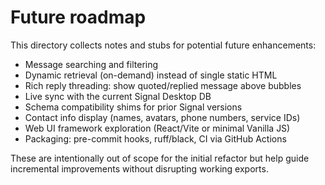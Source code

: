 # Future roadmap

This directory collects notes and stubs for potential future enhancements:

- Message searching and filtering
- Dynamic retrieval (on-demand) instead of single static HTML
- Rich reply threading: show quoted/replied message above bubbles
- Live sync with the current Signal Desktop DB
- Schema compatibility shims for prior Signal versions
- Contact info display (names, avatars, phone numbers, service IDs)
- Web UI framework exploration (React/Vite or minimal Vanilla JS)
- Packaging: pre-commit hooks, ruff/black, CI via GitHub Actions

These are intentionally out of scope for the initial refactor but help guide
incremental improvements without disrupting working exports.

